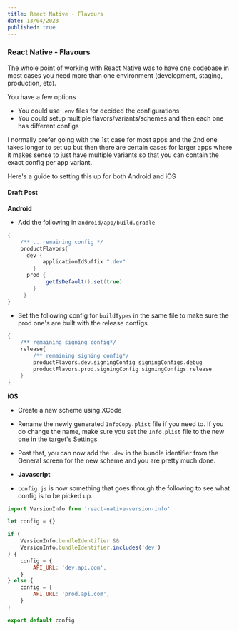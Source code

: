 ```yaml
---
title: React Native - Flavours
date: 13/04/2023
published: true
---
```


### React Native - Flavours

The whole point of working with React Native was to have one codebase in most
cases you need more than one environment (development, staging, production,
etc).

You have a few options

- You could use `.env` files for decided the configurations
- You could setup multiple flavors/variants/schemes and then each one has
  different configs

I normally prefer going with the 1st case for most apps and the 2nd one takes
longer to set up but then there are certain cases for larger apps where it makes
sense to just have multiple variants so that you can contain the exact config
per app variant.

Here's a guide to setting this up for both Android and iOS

#### Draft Post

**Android**

- Add the following in `android/app/build.gradle`

```groovy
{
	/** ...remaining config */
	productFlavors{
	  dev {
           applicationIdSuffix ".dev"
        }
      prod {
            getIsDefault().set(true)
        }
     }
}
```

- Set the following config for `buildTypes` in the same file to make sure the
  prod one's are built with the release configs

```groovy
{
	/** remaining signing config*/
	release{
		/** remaining signing config*/
		productFlavors.dev.signingConfig signingConfigs.debug
		productFlavors.prod.signingConfig signingConfigs.release
	}
}
```

**iOS**

- Create a new scheme using XCode
- Rename the newly generated `InfoCopy.plist` file if you need to. If you do
  change the name, make sure you set the `Info.plist` file to the new one in the
  target's Settings
- Post that, you can now add the `.dev` in the bundle identifier from the
  General screen for the new scheme and you are pretty much done.

- **Javascript**

- `config.js` is now something that goes through the following to see what
  config is to be picked up.

```js
import VersionInfo from 'react-native-version-info'

let config = {}

if (
	VersionInfo.bundleIdentifier &&
	VersionInfo.bundleIdentifier.includes('dev')
) {
	config = {
		API_URL: 'dev.api.com',
	}
} else {
	config = {
		API_URL: 'prod.api.com',
	}
}

export default config
```
